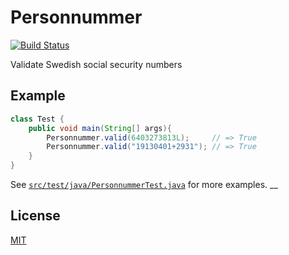 # Personnummer

[![Build Status](https://travis-ci.org/personnummer/java.svg?branch=master)](https://travis-ci.org/personnummer/java)

Validate Swedish social security numbers 

## Example

```java
class Test {
    public void main(String[] args){
        Personnummer.valid(6403273813L);     // => True
        Personnummer.valid("19130401+2931"); // => True 
    }
}
```

See [`src/test/java/PersonnummerTest.java`](src/test/java/PersonnummerTest.java) for more examples.
__
## License

[MIT](LICENSE)
